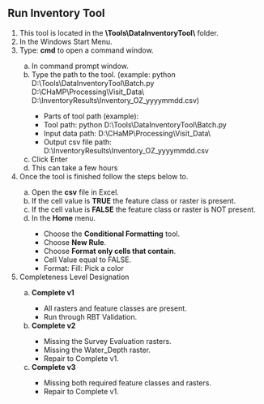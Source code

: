 <h2>Run Inventory Tool</h2>
<ol type = "1">
	<li>This tool is located in the <strong>\Tools\DataInventoryTool\</strong> folder.</li>
	<li>In the Windows Start Menu.</li>
	<li>Type: <strong>cmd</strong> to open a command window.</li>
		<ol type = "a">
			<li>In command prompt window.</li>
			<li>Type the path to the tool. (example: python D:\Tools\DataInventoryTool\Batch.py D:\CHaMP\Processing\Visit_Data\ D:\InventoryResults\Inventory_OZ_yyyymmdd.csv)</li>
				<ul>
					<li>Parts of tool path (example):
					<li>Tool path: python D:\Tools\DataInventoryTool\Batch.py </li>
					<li>Input data path: D:\CHaMP\Processing\Visit_Data\</li>
					<li>Output csv file path: D:\InventoryResults\Inventory_OZ_yyyymmdd.csv</li>
				</ul>
			<li>Click Enter</li>
			<li>This can take a few hours</li>
		</ol>
	<li>Once the tool is finished follow the steps below to.</li>
		<ol type = "a">
			<li>Open the <strong>csv</strong> file in Excel.</li>
			<li>If the cell value is <strong>TRUE</strong> the feature class or raster is present.</li>
			<li>If the cell value is <strong>FALSE</strong> the feature class or raster is NOT present.</li>
			<li>In the <strong>Home</strong> menu.</li>
				<ul>
					<li>Choose the <strong>Conditional Formatting</strong> tool.</li>
					<li>Choose <strong>New Rule</strong>.</li>
					<li>Choose <strong>Format only cells that contain</strong>.</li>
					<li>Cell Value equal to FALSE.</li>
					<li>Format: Fill: Pick a color</li>
				</ul>
		</ol>
	<li>Completeness Level Designation</li>
		<ol type = "a">
			<li><strong>Complete v1</strong></li>
				<ul>
					<li>All rasters and feature classes are present.</li>
					<li>Run through RBT Validation.</li> 
				</ul>
			<li><strong>Complete v2</strong></li>
				<ul>
					<li>Missing the Survey Evaluation rasters.</li>
					<li>Missing the Water_Depth raster.</li> 
					<li>Repair to Complete v1.</li>
				</ul>
			<li><strong>Complete v3</strong></li>
				<ul>
					<li>Missing both required feature classes and rasters.</li> 
					<li>Repair to Complete v1.</li>
				</ul>
		</ol>
</ol>

